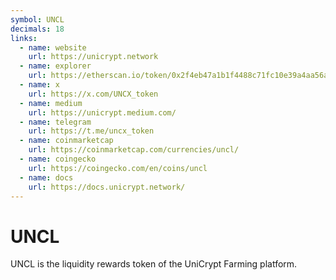 ```yaml
---
symbol: UNCL
decimals: 18
links:
  - name: website
    url: https://unicrypt.network
  - name: explorer
    url: https://etherscan.io/token/0x2f4eb47a1b1f4488c71fc10e39a4aa56af33dd49
  - name: x
    url: https://x.com/UNCX_token
  - name: medium
    url: https://unicrypt.medium.com/
  - name: telegram
    url: https://t.me/uncx_token
  - name: coinmarketcap
    url: https://coinmarketcap.com/currencies/uncl/
  - name: coingecko
    url: https://coingecko.com/en/coins/uncl
  - name: docs
    url: https://docs.unicrypt.network/
---
```


# UNCL

UNCL is the liquidity rewards token of the UniCrypt Farming platform.
